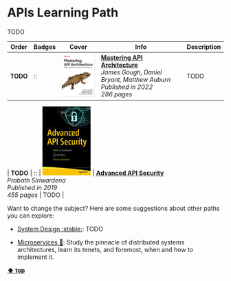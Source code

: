 [//]: # (Auto generated file from templates)

# APIs Learning Path

TODO

| Order | Badges | Cover | Info | Description |
| --- | --- | --- | --- | --- |
| **TODO** | :: | ![img](./assets/books/covers/mastering-api-architecture.jpeg) | [**Mastering API Architecture**](https://learning.oreilly.com/library/view/-/9781492090625/) <br> *James Gough, Daniel Bryant, Matthew Auburn* <br> *Published in 2022* <br> *286 pages* | TODO |

| **TODO** | :: | ![img](./assets/books/covers/advanced-api-security.jpeg) | [**Advanced API Security**](https://learning.oreilly.com/library/view/-/9781484220504/) <br> *Prabath Siriwardena* <br> *Published in 2019* <br> *455 pages* | TODO |


Want to change the subject? Here are some suggestions about other paths you can explore:

- [System Design :stable:](./content/paths/system-design.md): TODO

- [Microservices :construction:](./content/paths/microservices.md): Study the pinnacle of distributed systems architectures, learn its tenets, and foremost, when and how to implement it.


[**⬆ top**](#apis-learning-path)
